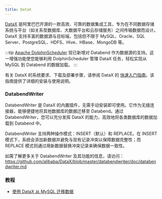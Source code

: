 ```yaml
---
title: DataX
---
```


[DataX](https://github.com/alibaba/DataX) 是阿里巴巴开源的一款高效、可靠的数据集成工具，专为在不同数据存储系统与平台（如关系型数据库、大数据平台和云存储服务）之间传输数据而设计。DataX 支持丰富的数据源与目标端，包括但不限于 MySQL、Oracle、SQL Server、PostgreSQL、HDFS、Hive、HBase、MongoDB 等。

:::tip
[Apache DolphinScheduler](https://dolphinscheduler.apache.org/) 现已新增对 Databend 作为数据源的支持。这一增强功能使您能够利用 DolphinScheduler 管理 DataX 任务，轻松实现从 MySQL 到 Databend 的数据加载。
:::

有关 DataX 的系统要求、下载及部署步骤，请参阅 DataX 的 [快速入门指南](https://github.com/alibaba/DataX/blob/master/userGuid.md)。该指南提供了详细的安装与使用说明。

### DatabendWriter

DatabendWriter 是 DataX 的内置插件，无需手动安装即可使用。它作为无缝连接器，能够便捷地将其他数据库的数据迁移至 Databend。通过 DatabendWriter，您可以充分发挥 DataX 的能力，高效地将各类数据库的数据加载到 Databend 中。

DatabendWriter 支持两种操作模式：INSERT（默认）和 REPLACE。在 INSERT 模式下，系统会添加新数据并避免与现有记录冲突以保障数据完整性；而 REPLACE 模式则通过用新数据替换冲突记录来确保数据一致性。

如需了解更多关于 DatabendWriter 及其功能的信息，请访问：https://github.com/alibaba/DataX/blob/master/databendwriter/doc/databendwriter.md

### 教程

- [使用 DataX 从 MySQL 迁移数据](/tutorials/migrate/migrating-from-mysql-with-datax)